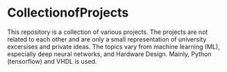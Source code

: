 # CollectionofProjects

This repository is a collection of various projects.
The projects are not related to each other and are only a small representation of university excersises and private ideas. 
The topics vary from machine learning (ML), especially deep neural networks, and Hardware Design.
Mainly, Python (tensorflow) and VHDL is used.
